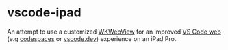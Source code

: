 # vscode-ipad

An attempt to use a customized [WKWebView](https://developer.apple.com/documentation/webkit/wkwebview) for an improved [VS Code web](https://code.visualstudio.com/docs/editor/vscode-web) (e.g [codespaces](https://github.com/features/codespaces) or [vscode.dev](https://vscode.dev/)) experience on an iPad Pro.